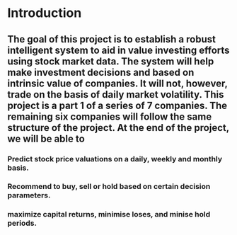# Introduction
## The goal of this project is to establish a robust intelligent system to aid in value investing efforts using stock market data. The system will help make investment decisions and based on intrinsic value of companies. It will not, however, trade on the basis of daily market volatility. This project is a part 1 of a series of 7 companies. The remaining six companies will follow the same structure of the project. At the end of the project, we will be able to 
### Predict stock price valuations on a daily, weekly and monthly basis. 
### Recommend to buy, sell or hold based on certain decision parameters.
### maximize capital returns, minimise loses, and minise hold periods. 
